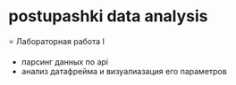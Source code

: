 # postupashki data analysis

⭐️ Лабораторная работа I
* парсинг данных по api
* анализ датафрейма и визуалиазация его параметров
